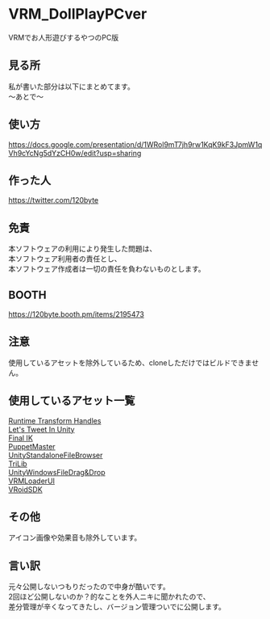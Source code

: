 # VRM_DollPlayPCver
VRMでお人形遊びするやつのPC版

## 見る所
私が書いた部分は以下にまとめてます。  
～あとで～

## 使い方
https://docs.google.com/presentation/d/1WRol9mT7jh9rw1KqK9kF3JpmW1qVh9cYcNg5dYzCH0w/edit?usp=sharing

## 作った人
https://twitter.com/120byte

## 免責
本ソフトウェアの利用により発生した問題は、  
本ソフトウェア利用者の責任とし、  
本ソフトウェア作成者は一切の責任を負わないものとします。

## BOOTH
https://120byte.booth.pm/items/2195473

## 注意
使用しているアセットを除外しているため、cloneしただけではビルドできません。

## 使用しているアセット一覧
[Runtime Transform Handles](https://assetstore.unity.com/packages/tools/modeling/runtime-transform-handles-65363)  
[Let's Tweet In Unity](https://assetstore.unity.com/packages/tools/integration/let-s-tweet-in-unity-536)  
[Final IK](https://assetstore.unity.com/packages/tools/animation/final-ik-14290)  
[PuppetMaster](https://assetstore.unity.com/packages/tools/physics/puppetmaster-48977)  
[UnityStandaloneFileBrowser](https://github.com/gkngkc/UnityStandaloneFileBrowser)  
[TriLib](https://assetstore.unity.com/packages/tools/modeling/trilib-model-loader-package-91777?locale=ja-JP)  
[UnityWindowsFileDrag&Drop](https://github.com/Bunny83/UnityWindowsFileDrag-Drop)  
[VRMLoaderUI](https://github.com/m2wasabi/VRMLoaderUI)  
[VRoidSDK](https://developer.vroid.com/)

## その他
アイコン画像や効果音も除外しています。

## 言い訳
元々公開しないつもりだったので中身が酷いです。  
2回ほど公開しないのか？的なことを外人ニキに聞かれたので、  
差分管理が辛くなってきたし、バージョン管理ついでに公開します。
